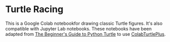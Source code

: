 # Turtle Racing

This is a Google Colab notebookfor drawing classic Turtle figures. It's also compatible with Jupyter Lab notebooks.  These notebooks have been adapted from [The Beginner's Guide to Python Turtle](https://realpython.com/beginners-guide-python-turtle/) to use [ColabTurtlePlus](https://pypi.org/project/ColabTurtlePlus/).


